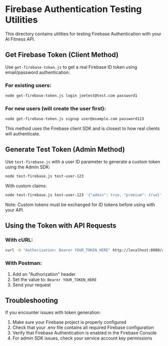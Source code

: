 # Firebase Authentication Testing Utilities

This directory contains utilities for testing Firebase Authentication with your AI Fitness API.

## Get Firebase Token (Client Method)

Use `get-firebase-token.js` to get a real Firebase ID token using email/password authentication:

### For existing users:

```bash
node get-firebase-token.js login joetest@test.com password1
```

### For new users (will create the user first):

```bash
node get-firebase-token.js signup user@example.com password123
```

This method uses the Firebase client SDK and is closest to how real clients will authenticate.

## Generate Test Token (Admin Method)

Use `test-firebase.js` with a user ID parameter to generate a custom token using the Admin SDK:

```bash
node test-firebase.js test-user-123
```

With custom claims:

```bash
node test-firebase.js test-user-123 '{"admin": true, "premium": true}'
```

Note: Custom tokens must be exchanged for ID tokens before using with your API.

## Using the Token with API Requests

### With cURL:

```bash
curl -H "Authorization: Bearer YOUR_TOKEN_HERE" http://localhost:8080/api/protected-endpoint
```

### With Postman:

1. Add an "Authorization" header
2. Set the value to: `Bearer YOUR_TOKEN_HERE`
3. Send your request

## Troubleshooting

If you encounter issues with token generation:

1. Make sure your Firebase project is properly configured
2. Check that your .env file contains all required Firebase configuration
3. Verify that Firebase Authentication is enabled in the Firebase Console
4. For admin SDK issues, check your service account key permissions
